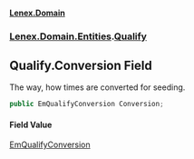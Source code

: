 #### [Lenex.Domain](index.md 'index')
### [Lenex.Domain.Entities](Lenex.Domain.Entities.md 'Lenex.Domain.Entities').[Qualify](Lenex.Domain.Entities.Qualify.md 'Lenex.Domain.Entities.Qualify')

## Qualify.Conversion Field

The way, how times are converted for seeding.

```csharp
public EmQualifyConversion Conversion;
```

#### Field Value
[EmQualifyConversion](Lenex.Domain.Enums.EmQualifyConversion.md 'Lenex.Domain.Enums.EmQualifyConversion')